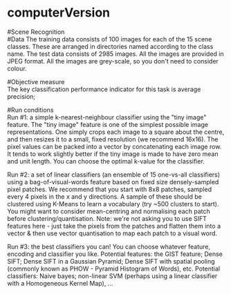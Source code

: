 # computerVersion
#Scene Recognition  
#Data 
The training data consists of 100 images for each of the 15 scene classes. These are arranged in directories named according to the class name. The test data consists of 2985 images. All the images are provided in JPEG format. All the images are grey-scale, so you don't need to consider colour.

#Objective measure  
The key classification performance indicator for this task is average precision;  

#Run conditions  
Run #1: a simple k-nearest-neighbour classifier using the "tiny image" feature. The "tiny image" feature is one of the simplest possible image representations. One simply crops each image to a square about the centre, and then resizes it to a small, fixed resolution (we recommend 16x16). The pixel values can be packed into a vector by concatenating each image row. It tends to work slightly better if the tiny image is made to have zero mean and unit length. You can choose the optimal k-value for the classifier.  

Run #2:  a set of linear classifiers (an ensemble of 15 one-vs-all classifiers) using a bag-of-visual-words feature based on fixed size densely-sampled pixel patches. We recommend that you start with 8x8 patches, sampled every 4 pixels in the x and y directions. A sample of these should be clustered using K-Means to learn a vocabulary (try ~500 clusters to start). You might want to consider mean-centring and normalising each patch before clustering/quantisation. Note: we're not asking you to use SIFT features here - just take the pixels from the patches and flatten them into a vector &amp; then use vector quantisation to map each patch to a visual word.  

Run #3: the best classifiers you can! You can choose whatever feature, encoding and classifier you like. Potential features: the GIST feature; Dense SIFT; Dense SIFT in a Gaussian Pyramid; Dense SIFT with spatial pooling (commonly known as PHOW - Pyramid Histogram of Words), etc. Potential classifiers: Naive bayes; non-linear SVM (perhaps using a linear classifier with a Homogeneous Kernel Map), ... 
